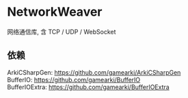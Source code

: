 # NetworkWeaver
网络通信库, 含 TCP / UDP / WebSocket

## 依赖
ArkiCSharpGen: https://github.com/gamearki/ArkiCSharpGen  
BufferIO: https://github.com/gamearki/BufferIO  
BufferIOExtra: https://github.com/gamearki/BufferIOExtra  
